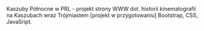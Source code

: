 Kaszuby Północne w PRL - projekt strony WWW dot. historii kinematografii na Kaszubach wraz Trójmiastem [projekt w przygotowaniu]
Bootstrap, CSS, JavaSript.
